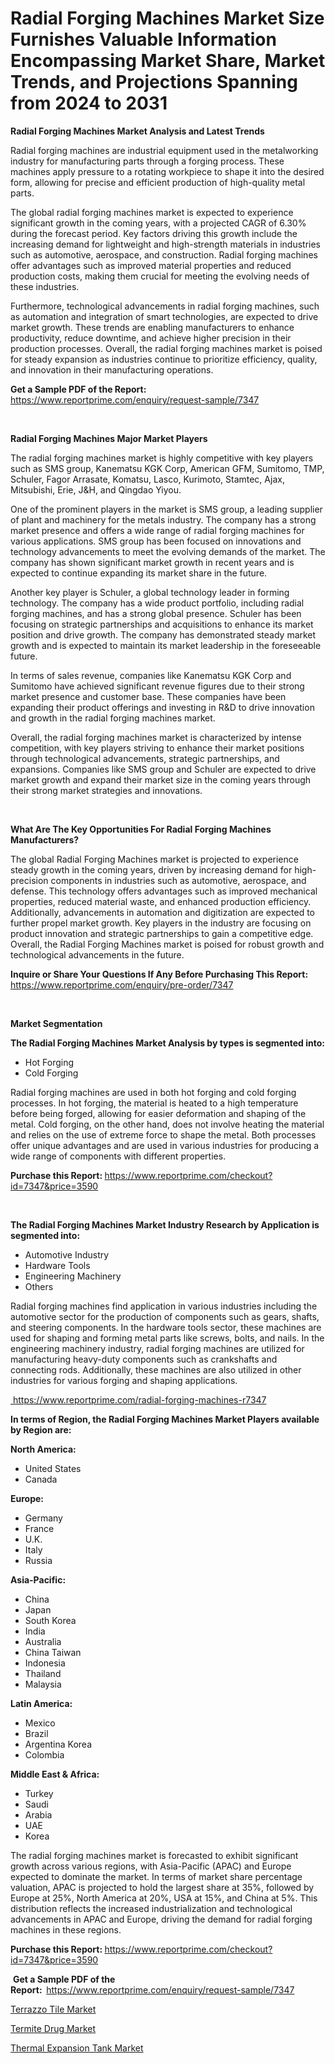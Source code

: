 <p><h1>Radial Forging Machines Market Size Furnishes Valuable Information Encompassing Market Share, Market Trends, and Projections Spanning from 2024 to 2031</h1></p><p><strong>Radial Forging Machines Market Analysis and Latest Trends</strong></p>
<p><p>Radial forging machines are industrial equipment used in the metalworking industry for manufacturing parts through a forging process. These machines apply pressure to a rotating workpiece to shape it into the desired form, allowing for precise and efficient production of high-quality metal parts.</p><p>The global radial forging machines market is expected to experience significant growth in the coming years, with a projected CAGR of 6.30% during the forecast period. Key factors driving this growth include the increasing demand for lightweight and high-strength materials in industries such as automotive, aerospace, and construction. Radial forging machines offer advantages such as improved material properties and reduced production costs, making them crucial for meeting the evolving needs of these industries.</p><p>Furthermore, technological advancements in radial forging machines, such as automation and integration of smart technologies, are expected to drive market growth. These trends are enabling manufacturers to enhance productivity, reduce downtime, and achieve higher precision in their production processes. Overall, the radial forging machines market is poised for steady expansion as industries continue to prioritize efficiency, quality, and innovation in their manufacturing operations.</p></p>
<p><strong>Get a Sample PDF of the Report:&nbsp;</strong> <a href="https://www.reportprime.com/enquiry/request-sample/7347">https://www.reportprime.com/enquiry/request-sample/7347</a></p>
<p>&nbsp;</p>
<p><strong>Radial Forging Machines Major Market Players</strong></p>
<p><p>The radial forging machines market is highly competitive with key players such as SMS group, Kanematsu KGK Corp, American GFM, Sumitomo, TMP, Schuler, Fagor Arrasate, Komatsu, Lasco, Kurimoto, Stamtec, Ajax, Mitsubishi, Erie, J&H, and Qingdao Yiyou.</p><p>One of the prominent players in the market is SMS group, a leading supplier of plant and machinery for the metals industry. The company has a strong market presence and offers a wide range of radial forging machines for various applications. SMS group has been focused on innovations and technology advancements to meet the evolving demands of the market. The company has shown significant market growth in recent years and is expected to continue expanding its market share in the future.</p><p>Another key player is Schuler, a global technology leader in forming technology. The company has a wide product portfolio, including radial forging machines, and has a strong global presence. Schuler has been focusing on strategic partnerships and acquisitions to enhance its market position and drive growth. The company has demonstrated steady market growth and is expected to maintain its market leadership in the foreseeable future.</p><p>In terms of sales revenue, companies like Kanematsu KGK Corp and Sumitomo have achieved significant revenue figures due to their strong market presence and customer base. These companies have been expanding their product offerings and investing in R&D to drive innovation and growth in the radial forging machines market.</p><p>Overall, the radial forging machines market is characterized by intense competition, with key players striving to enhance their market positions through technological advancements, strategic partnerships, and expansions. Companies like SMS group and Schuler are expected to drive market growth and expand their market size in the coming years through their strong market strategies and innovations.</p></p>
<p>&nbsp;</p>
<p><strong>What Are The Key Opportunities For Radial Forging Machines Manufacturers?</strong></p>
<p><p>The global Radial Forging Machines market is projected to experience steady growth in the coming years, driven by increasing demand for high-precision components in industries such as automotive, aerospace, and defense. This technology offers advantages such as improved mechanical properties, reduced material waste, and enhanced production efficiency. Additionally, advancements in automation and digitization are expected to further propel market growth. Key players in the industry are focusing on product innovation and strategic partnerships to gain a competitive edge. Overall, the Radial Forging Machines market is poised for robust growth and technological advancements in the future.</p></p>
<p><strong>Inquire or Share Your Questions If Any Before Purchasing This Report:</strong> <a href="https://www.reportprime.com/enquiry/pre-order/7347">https://www.reportprime.com/enquiry/pre-order/7347</a></p>
<p>&nbsp;</p>
<p><strong>Market Segmentation</strong></p>
<p><strong>The Radial Forging Machines Market Analysis by types is segmented into:</strong></p>
<p><ul><li>Hot Forging</li><li>Cold Forging</li></ul></p>
<p><p>Radial forging machines are used in both hot forging and cold forging processes. In hot forging, the material is heated to a high temperature before being forged, allowing for easier deformation and shaping of the metal. Cold forging, on the other hand, does not involve heating the material and relies on the use of extreme force to shape the metal. Both processes offer unique advantages and are used in various industries for producing a wide range of components with different properties.</p></p>
<p><strong>Purchase this Report:&nbsp;</strong><a href="https://www.reportprime.com/checkout?id=7347&price=3590">https://www.reportprime.com/checkout?id=7347&price=3590</a></p>
<p>&nbsp;</p>
<p><strong>The Radial Forging Machines Market Industry Research by Application is segmented into:</strong></p>
<p><ul><li>Automotive Industry</li><li>Hardware Tools</li><li>Engineering Machinery</li><li>Others</li></ul></p>
<p><p>Radial forging machines find application in various industries including the automotive sector for the production of components such as gears, shafts, and steering components. In the hardware tools sector, these machines are used for shaping and forming metal parts like screws, bolts, and nails. In the engineering machinery industry, radial forging machines are utilized for manufacturing heavy-duty components such as crankshafts and connecting rods. Additionally, these machines are also utilized in other industries for various forging and shaping applications.</p></p>
<p><a href="https://www.reportprime.com/radial-forging-machines-r7347">&nbsp;https://www.reportprime.com/radial-forging-machines-r7347</a></p>
<p><strong>In terms of Region, the Radial Forging Machines Market Players available by Region are:</strong></p>
<p>
    <p> <strong> North America: </strong>
        <ul>
            <li>United States</li>
            <li>Canada</li>
        </ul>
        </p> 
    <p> <strong> Europe: </strong>
        <ul>
            <li>Germany</li>
            <li>France</li>
            <li>U.K.</li>
            <li>Italy</li>
            <li>Russia</li>
        </ul>
        </p> 
    <p> <strong> Asia-Pacific: </strong>
        <ul>
            <li>China</li>
            <li>Japan</li>
            <li>South Korea</li>
            <li>India</li>
            <li>Australia</li>
            <li>China Taiwan</li>
            <li>Indonesia</li>
            <li>Thailand</li>
            <li>Malaysia</li>
        </ul>
        </p> 
    <p> <strong> Latin America: </strong>
        <ul>
            <li>Mexico</li>
            <li>Brazil</li>
            <li>Argentina Korea</li>
            <li>Colombia</li>
        </ul>
        </p> 
    <p> <strong> Middle East & Africa: </strong>
        <ul>
            <li>Turkey</li>
            <li>Saudi</li>
            <li>Arabia</li>
            <li>UAE</li>
            <li>Korea</li>
        </ul>
    </p>
    </p>
<p><p>The radial forging machines market is forecasted to exhibit significant growth across various regions, with Asia-Pacific (APAC) and Europe expected to dominate the market. In terms of market share percentage valuation, APAC is projected to hold the largest share at 35%, followed by Europe at 25%, North America at 20%, USA at 15%, and China at 5%. This distribution reflects the increased industrialization and technological advancements in APAC and Europe, driving the demand for radial forging machines in these regions.</p></p>
<p><strong>Purchase this Report: </strong><a href="https://www.reportprime.com/checkout?id=7347&price=3590">https://www.reportprime.com/checkout?id=7347&price=3590</a></p>
<p>&nbsp;<strong>Get a Sample PDF of the Report:&nbsp;&nbsp;</strong><a href="https://www.reportprime.com/enquiry/request-sample/7347">https://www.reportprime.com/enquiry/request-sample/7347</a></p>
<p><strong></strong></p>
<p><p><a href="https://www.linkedin.com/pulse/terrazzo-tile-market-research-report-reveals-latest-trends-7f90c?trackingId=TLYBIH7Iyy7c8IApiEHMZA%3D%3D">Terrazzo Tile Market</a></p><p><a href="https://www.linkedin.com/pulse/global-termite-drug-market-types-applications-major-players-jjyec?trackingId=FKxv2htH8pKoL%2BcyUcYRgg%3D%3D">Termite Drug Market</a></p><p><a href="https://github.com/RickHolmes3/Market-Research-Report-List-4/blob/main/thermal-expansion-tank-market.md">Thermal Expansion Tank Market</a></p></p>